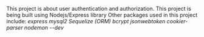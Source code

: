 This project is about user authentication and authorization.
This project is being built using Nodejs/Express library
Other packages used in this project include:
*express*
*mysql2*
*Sequelize (ORM)*
*bcrypt*
*jsonwebtoken*
*cookier-parser*
*nodemon --dev*
